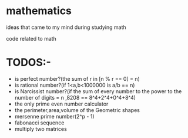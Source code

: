 # mathematics
ideas that came to my mind during studying math



code related to math

# TODOS:-
- is perfect number?(the sum of r in [n % r == 0] = n)
- is rational number?(if 1<a,b<1000000 is a/b == n)
- is Narcissist number?(if the sum of every number to the power to the number of digits = n ,8208 == 8^4+2^4+0^4+8^4)
- the only prime even number calculator
- the perimeter,area,volume of the Geometric shapes
- mersenne prime number(2^p - 1)
- fabonacci sequence
- multiply two matrices
